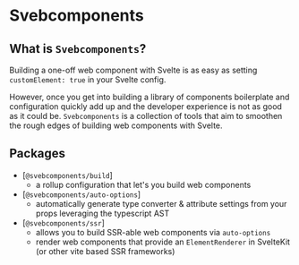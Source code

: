 # Svebcomponents

## What is `Svebcomponents`?

Building a one-off web component with Svelte is as easy as setting `customElement: true` in your Svelte config.

However, once you get into building a library of components boilerplate and configuration quickly add up and the developer experience is not as good as it could be.
`Svebcomponents` is a collection of tools that aim to smoothen the rough edges of building web components with Svelte.

## Packages

- [`@svebcomponents/build`]
  - a rollup configuration that let's you build web components
- [`@svebcomponents/auto-options`]
  - automatically generate type converter & attribute settings from your props leveraging the typescript AST
- [`@svebcomponents/ssr`]
  - allows you to build SSR-able web components via `auto-options`
  - render web components that provide an `ElementRenderer` in SvelteKit (or other vite based SSR frameworks)
